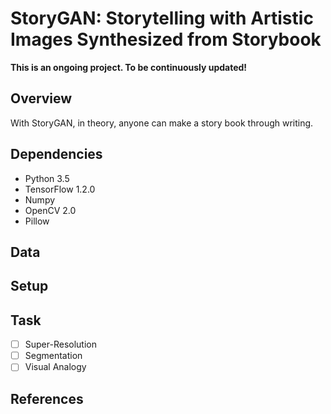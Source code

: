 # StoryGAN: Storytelling with Artistic Images Synthesized from Storybook

**This is an ongoing project. To be continuously updated!**

## Overview
With StoryGAN, in theory, anyone can make a story book through writing.

## Dependencies

* Python 3.5
* TensorFlow 1.2.0
* Numpy 
* OpenCV 2.0
* Pillow

## Data


## Setup


## Task

- [ ] Super-Resolution
- [ ] Segmentation
- [ ] Visual Analogy

## References
